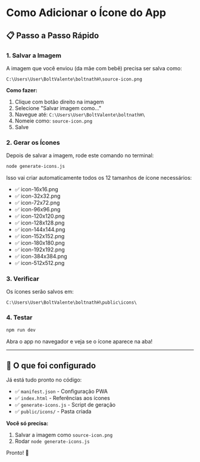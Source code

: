 # Como Adicionar o Ícone do App

## 📋 Passo a Passo Rápido

### 1. Salvar a Imagem

A imagem que você enviou (da mãe com bebê) precisa ser salva como:

```
C:\Users\User\BoltValente\boltnathH\source-icon.png
```

**Como fazer:**
1. Clique com botão direito na imagem
2. Selecione "Salvar imagem como..."
3. Navegue até: `C:\Users\User\BoltValente\boltnathH\`
4. Nomeie como: `source-icon.png`
5. Salve

### 2. Gerar os Ícones

Depois de salvar a imagem, rode este comando no terminal:

```bash
node generate-icons.js
```

Isso vai criar automaticamente todos os 12 tamanhos de ícone necessários:
- ✅ icon-16x16.png
- ✅ icon-32x32.png
- ✅ icon-72x72.png
- ✅ icon-96x96.png
- ✅ icon-120x120.png
- ✅ icon-128x128.png
- ✅ icon-144x144.png
- ✅ icon-152x152.png
- ✅ icon-180x180.png
- ✅ icon-192x192.png
- ✅ icon-384x384.png
- ✅ icon-512x512.png

### 3. Verificar

Os ícones serão salvos em:
```
C:\Users\User\BoltValente\boltnathH\public\icons\
```

### 4. Testar

```bash
npm run dev
```

Abra o app no navegador e veja se o ícone aparece na aba!

---

## 🎨 O que foi configurado

Já está tudo pronto no código:
- ✅ `manifest.json` - Configuração PWA
- ✅ `index.html` - Referências aos ícones
- ✅ `generate-icons.js` - Script de geração
- ✅ `public/icons/` - Pasta criada

**Você só precisa:**
1. Salvar a imagem como `source-icon.png`
2. Rodar `node generate-icons.js`

Pronto! 🎉
